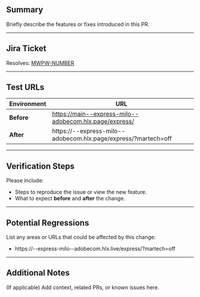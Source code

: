 ## Summary

Briefly describe the features or fixes introduced in this PR.

---

## Jira Ticket

Resolves: [MWPW-NUMBER](https://jira.corp.adobe.com/browse/MWPW-NUMBER)

---

## Test URLs

| Environment | URL |
|-------------|-----|
| **Before**  | https://main--express-milo--adobecom.hlx.page/express/ |
| **After**   | https://<branch>--express-milo--adobecom.hlx.page/express/?martech=off |

---

## Verification Steps

Please include:
- Steps to reproduce the issue or view the new feature.
- What to expect **before** and **after** the change.

---

## Potential Regressions

List any areas or URLs that could be affected by this change:

- https://<branch>--express-milo--adobecom.hlx.live/express/?martech=off

---

## Additional Notes

(If applicable) Add context, related PRs, or known issues here.

